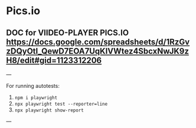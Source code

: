 # Pics.io

##  DOC for VIIDEO-PLAYER PICS.IO https://docs.google.com/spreadsheets/d/1RzGvzDQyOtI_QewD7EOA7UqKIVWtez4SbcxNwJK9zH8/edit#gid=1123312206

—

For running autotests:

1. `npm i playwright`
2. `npx playwright test --reporter=line`
3. `npx playwright show-report`


—
